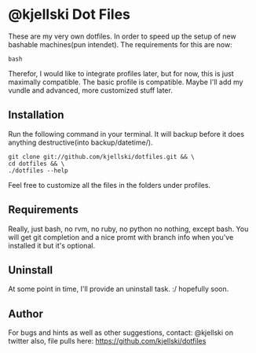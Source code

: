 # @kjellski Dot Files


These are my very own dotfiles. In order to speed up the setup of new bashable machines(pun intendet). 
The requirements for this are now: 

```terminal
bash
```
Therefor, I would like to integrate profiles later, but for now, this is just maximally compatible.
The basic profile is compatible. Maybe I'll add my vundle and advanced, more customized stuff later.

## Installation
Run the following command in your terminal.
It will backup before it does anything destructive(into backup/datetime/). 

```terminal
git clone git://github.com/kjellski/dotfiles.git && \
cd dotfiles && \
./dotfiles --help
```

Feel free to customize all the files in the folders under profiles.

## Requirements
Really, just bash, no rvm, no ruby, no python no nothing, except bash.
You will get git completion and a nice promt with branch info when you've installed it but it's optional.

## Uninstall
At some point in time, I'll provide an uninstall task. :/ hopefully soon.

## Author
For bugs and hints as well as other suggestions, contact:
@kjellski on twitter
also, file pulls here:
https://github.com/kjellski/dotfiles
